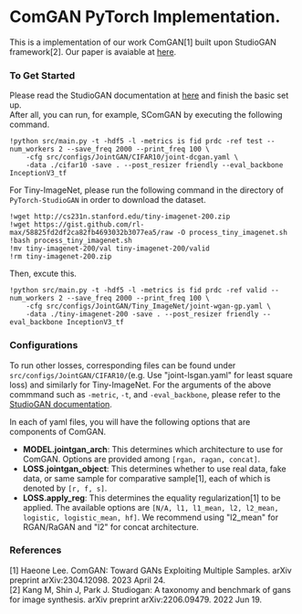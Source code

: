 # ComGAN PyTorch Implementation. 
This is a implementation of our work ComGAN[1] built upon StudioGAN framework[2]. Our paper is avaiable at [here](https://arxiv.org/abs/2304.12098).
### To Get Started
Please read the StudioGAN documentation at [here](https://github.com/POSTECH-CVLab/PyTorch-StudioGAN) and finish the basic set up. \
After all, you can run, for example, SComGAN by executing the following command. 

```
!python src/main.py -t -hdf5 -l -metrics is fid prdc -ref test --num_workers 2 --save_freq 2000 --print_freq 100 \
    -cfg src/configs/JointGAN/CIFAR10/joint-dcgan.yaml \
    -data ./cifar10 -save . --post_resizer friendly --eval_backbone InceptionV3_tf
```
For Tiny-ImageNet, please run the following command in the directory of `PyTorch-StudioGAN` in order to download the dataset. 
```
!wget http://cs231n.stanford.edu/tiny-imagenet-200.zip
!wget https://gist.github.com/rl-max/58825fd2df2ca82fb4693032b3077ea5/raw -O process_tiny_imagenet.sh
!bash process_tiny_imagenet.sh
!mv tiny-imagenet-200/val tiny-imagenet-200/valid
!rm tiny-imagenet-200.zip
```
Then, excute this. 
```
!python src/main.py -t -hdf5 -l -metrics is fid prdc -ref valid --num_workers 2 --save_freq 2000 --print_freq 100 \
    -cfg src/configs/JointGAN/Tiny_ImageNet/joint-wgan-gp.yaml \
    -data ./tiny-imagenet-200 -save . --post_resizer friendly --eval_backbone InceptionV3_tf
```

### Configurations

To run other losses, corresponding files can be found under `src/configs/JointGAN/CIFAR10/`(e.g. Use "joint-lsgan.yaml" for least square loss) and similarly for Tiny-ImageNet. For the arguments of the above commmand such as `-metric`, `-t`, and `-eval_backbone`, please refer to the [StudioGAN documentation](https://github.com/POSTECH-CVLab/PyTorch-StudioGAN). 

In each of yaml files, you will have the following options that are components of ComGAN.

- **MODEL.jointgan_arch**: This determines which architecture to use for ComGAN. Options are provided among `[rgan, ragan, concat]`. 
- **LOSS.jointgan_object**: This determines whether to use real data, fake data, or same sample for comparative sample[1], each of which is denoted by `[r, f, s]`.
- **LOSS.apply_reg**: This determines the equality regularization[1] to be applied. The available options are `[N/A, l1, l1_mean, l2, l2_mean, logistic, logistic_mean, hf]`. We recommend using "l2_mean" for RGAN/RaGAN and "l2" for concat architecture. 

### References 
[1] Haeone Lee. ComGAN: Toward GANs Exploiting Multiple Samples. arXiv preprint arXiv:2304.12098. 2023 April 24. \
[2] Kang M, Shin J, Park J. Studiogan: A taxonomy and benchmark of gans for image synthesis. arXiv preprint arXiv:2206.09479. 2022 Jun 19.
